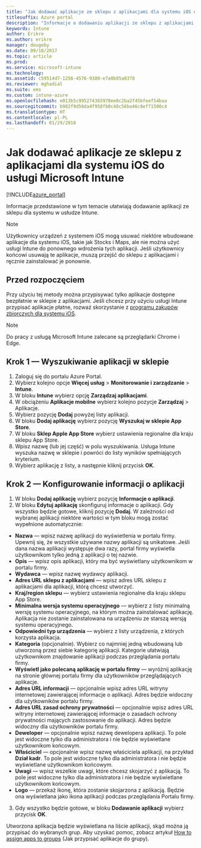 ```yaml
---
title: "Jak dodawać aplikacje ze sklepu z aplikacjami dla systemu iOS do usługi Intune | Microsoft Docs"
titlesuffix: Azure portal
description: "Informacje o dodawaniu aplikacji ze sklepu z aplikacjami dla systemu iOS do usługi Intune."
keywords: Intune
author: Erikre
ms.author: erikre
manager: dougeby
ms.date: 09/18/2017
ms.topic: article
ms.prod: 
ms.service: microsoft-intune
ms.technology: 
ms.assetid: c59514d7-1256-4576-9380-e7a0b85a0378
ms.reviewer: mghadial
ms.suite: ems
ms.custom: intune-azure
ms.openlocfilehash: e013b5c995274365978ee0c2ba2f45bfeef54baa
ms.sourcegitcommit: b982f9d50da4f958fb0c48c56ba46c8ef71500c4
ms.translationtype: HT
ms.contentlocale: pl-PL
ms.lasthandoff: 01/29/2018
---
```

# <a name="how-to-add-ios-store-apps-to-microsoft-intune"></a>Jak dodawać aplikacje ze sklepu z aplikacjami dla systemu iOS do usługi Microsoft Intune

[!INCLUDE[azure_portal](./includes/azure_portal.md)]


Informacje przedstawione w tym temacie ułatwiają dodawanie aplikacji ze sklepu dla systemu w usłudze Intune.

>[!NOTE]
>Użytkownicy urządzeń z systemem iOS mogą usuwać niektóre wbudowane aplikacje dla systemu iOS, takie jak Stocks i Maps, ale nie można użyć usługi Intune do ponownego wdrożenia tych aplikacji. Jeśli użytkownicy końcowi usuwają te aplikacje, muszą przejść do sklepu z aplikacjami i ręcznie zainstalować je ponownie.

## <a name="before-you-start"></a>Przed rozpoczęciem

Przy użyciu tej metody można przypisywać tylko aplikacje dostępne bezpłatnie w sklepie z aplikacjami. Jeśli chcesz przy użyciu usługi Intune przypisać aplikacje płatne, rozważ skorzystanie z [programu zakupów zbiorczych dla systemu iOS](vpp-apps-ios.md).

>[!NOTE]
>Do pracy z usługą Microsoft Intune zalecane są przeglądarki Chrome i Edge.

## <a name="step-1---search-for-the-app-in-the-store"></a>Krok 1 — Wyszukiwanie aplikacji w sklepie

1. Zaloguj się do portalu Azure Portal.
2. Wybierz kolejno opcje **Więcej usług** > **Monitorowanie i zarządzanie** > **Intune**.
3. W bloku **Intune** wybierz opcję **Zarządzaj aplikacjami**.
4. W obciążeniu **Aplikacje mobilne** wybierz kolejno pozycje **Zarządzaj** > Aplikacje.
5. Wybierz pozycję **Dodaj** powyżej listy aplikacji.
6. W bloku **Dodaj aplikację** wybierz pozycję **Wyszukaj w sklepie App Store**.
7. W bloku **Sklep Apple App Store** wybierz ustawienia regionalne dla kraju sklepu App Store.
8. Wpisz nazwę (lub jej część) w polu wyszukiwania. Usługa Intune wyszuka nazwę w sklepie i powróci do listy wyników spełniających kryterium.
9. Wybierz aplikację z listy, a następnie kliknij przycisk **OK**.

## <a name="step-2---configure-app-information"></a>Krok 2 — Konfigurowanie informacji o aplikacji

1. W bloku **Dodaj aplikację** wybierz pozycję **Informacje o aplikacji**.
2. W bloku **Edytuj aplikację** skonfiguruj informacje o aplikacji. Gdy wszystko będzie gotowe, kliknij pozycję **Dodaj**. W zależności od wybranej aplikacji niektóre wartości w tym bloku mogą zostać wypełnione automatycznie:
- **Nazwa** — wpisz nazwę aplikacji do wyświetlenia w portalu firmy. Upewnij się, że wszystkie używane nazwy aplikacji są unikatowe. Jeśli dana nazwa aplikacji występuje dwa razy, portal firmy wyświetla użytkownikom tylko jedną z aplikacji o tej nazwie.
- **Opis** — wpisz opis aplikacji, który ma być wyświetlany użytkownikom w portalu firmy.
- **Wydawca** — wpisz nazwę wydawcy aplikacji.
- **Adres URL sklepu z aplikacjami** — wpisz adres URL sklepu z aplikacjami dla aplikacji, którą chcesz utworzyć.
- **Kraj/region sklepu** — wybierz ustawienia regionalne dla kraju sklepu App Store.
- **Minimalna wersja systemu operacyjnego** — wybierz z listy minimalną wersję systemu operacyjnego, na którym można zainstalować aplikację. Aplikacja nie zostanie zainstalowana na urządzeniu ze starszą wersją systemu operacyjnego.
- **Odpowiedni typ urządzenia** — wybierz z listy urządzenia, z których korzysta aplikacja.
- **Kategoria** (opcjonalnie). Wybierz co najmniej jedną wbudowaną lub utworzoną przez siebie kategorię aplikacji. Kategorie ułatwiają użytkownikom znajdowanie aplikacji podczas przeglądania portalu firmy.
- **Wyświetl jako polecaną aplikację w portalu firmy** — wyróżnij aplikację na stronie głównej portalu firmy dla użytkowników przeglądających aplikacje.
- **Adres URL informacji** — opcjonalnie wpisz adres URL witryny internetowej zawierającej informacje o aplikacji. Adres będzie widoczny dla użytkowników portalu firmy.
- **Adres URL zasad ochrony prywatności** — opcjonalnie wpisz adres URL witryny internetowej zawierającej informacje o zasadach ochrony prywatności mających zastosowanie do aplikacji. Adres będzie widoczny dla użytkowników portalu firmy.
- **Deweloper** — opcjonalnie wpisz nazwę dewelopera aplikacji. To pole jest widoczne tylko dla administratora i nie będzie wyświetlane użytkownikom końcowym.
- **Właściciel** — opcjonalnie wpisz nazwę właściciela aplikacji, na przykład **Dział kadr**.  To pole jest widoczne tylko dla administratora i nie będzie wyświetlane użytkownikom końcowym.
- **Uwagi** — wpisz wszelkie uwagi, które chcesz skojarzyć z aplikacją. To pole jest widoczne tylko dla administratora i nie będzie wyświetlane użytkownikom końcowym.
- **Logo** — przekaż ikonę, która zostanie skojarzona z aplikacją. Będzie ona wyświetlana jako ikona aplikacji podczas przeglądania Portalu firmy.
3. Gdy wszystko będzie gotowe, w bloku **Dodawanie aplikacji** wybierz przycisk **OK**.

Utworzona aplikacja będzie wyświetlana na liście aplikacji, skąd można ją przypisać do wybranych grup. Aby uzyskać pomoc, zobacz artykuł [How to assign apps to groups](apps-deploy.md) (Jak przypisać aplikacje do grupy).
